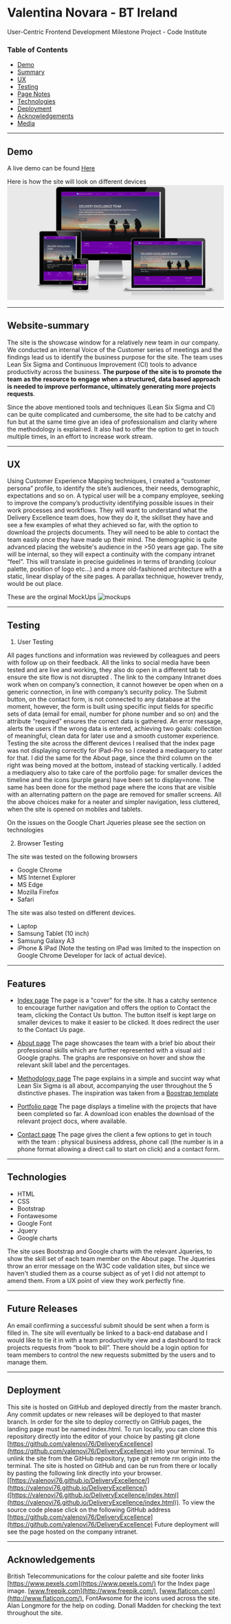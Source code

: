 



# Valentina Novara - BT Ireland

User-Centric Frontend Development Milestone Project - Code Institute

### Table of Contents

-   [Demo](https://github.com/valenovi76/DeliveryExcellence/blob/master/README.md#Demo)
-   [Summary](https://github.com/valenovi76/DeliveryExcellence/blob/master/README.md#Website-summary)
-   [UX](https://github.com/valenovi76/DeliveryExcellence/blob/master/README.md#UX)
-   [Testing](https://github.com/valenovi76/DeliveryExcellence/blob/master/README.md#Testing)
-   [Page Notes](https://github.com/valenovi76/DeliveryExcellence/blob/master/README.md#Page-Notes)
-   [Technologies](https://github.com/valenovi76/DeliveryExcellence/blob/master/README.md#Technologies)
-   [Deployment](https://github.com/valenovi76/DeliveryExcellence/blob/master/README.md#Deployment)
-   [Acknowledgements](https://github.com/valenovi76/DeliveryExcellence/blob/master/README.md#Acknowledgements)
-   [Media](https://github.com/valenovi76/DeliveryExcellence/blob/master/README.md#Media)

----------

## Demo

A live demo can be found [Here](https://valenovi76.github.io/DeliveryExcellence/index.html)

Here is how the site will look on different devices ![differnt devices view](https://raw.githubusercontent.com/valenovi76/DeliveryExcellence/master/assets/images/responsive_site.jpg) 

----------

## Website-summary

The site is the showcase window for a relatively new team in our company. We conducted an internal Voice of the Customer series of meetings and the findings lead us to identify the business purpose for the site. The team uses Lean Six Sigma and Continuous Improvement (CI) tools to advance productivity across the business. **The purpose of the site is to promote** **the team** **as the** **resource to engage** **when a structured, data based approach is needed to improve performance, ultimately generating more projects requests**.

Since the above mentioned tools and techniques (Lean Six Sigma and CI) can be quite complicated and cumbersome, the site had to be catchy and fun but at the same time give an idea of professionalism and clarity where the methodology is explained. It also had to offer the option to get in touch multiple times, in an effort to increase work stream.

----------

## UX

Using Customer Experience Mapping techniques, I created a “customer persona” profile, to identify the site’s audiences, their needs, demographic, expectations and so on. A typical user will be a company employee, seeking to improve the company’s productivity identifying possible issues in their work processes and workflows. They will want to understand what the Delivery Excellence team does, how they do it, the skillset they have and see  a few examples of what they achieved so far, with the option to download the projects documents. They will need to be able to contact the team easily once they have made up their mind. The demographic is quite advanced placing the website's audience in the >50 years age gap. The site will be internal, so they will expect a continuity with the company intranet “feel”. This will translate in precise guidelines in terms of branding (colour palette, position of logo etc…) and a more old-fashioned architecture with a static, linear display of the site pages. A parallax technique, however trendy, would be out place.

These are the orginal MockUps ![mockups](https://raw.githubusercontent.com/valenovi76/DeliveryExcellence/master/assets/wireframes/)

----------

## Testing

1.  User Testing

All pages functions and information was reviewed by colleagues and peers with follow up on their feedback. All the links to social media have been tested and are live and working, they also do open in a different tab to ensure the site flow is not disrupted . The link to the company Intranet does work when on company’s connection, it cannot however be open when on a generic connection, in line with company’s security policy. The Submit button, on the contact form, is not connected to any database at the moment, however, the form is built using specific input fields for specific sets of data (email for email, number for phone number and so on) and the attribute “required” ensures the correct data is gathered. An error message, alerts the users if the wrong data is entered, achieving two goals: collection of meaningful, clean data for later use and a smooth customer experience. Testing the site across the different devices I realised that the index page was not displaying correctly for IPad-Pro so I created a mediaquery to cater for that. I did the same for the About page, since the third column on the right was being moved at the bottom, instead of stacking vertically. I added a mediaquery also to take care of the portfolio page: for smaller devices the timeline and the icons (purple gears) have been set to display=none. The same has been done for the method page where the icons that are visible with an alternating pattern on the page are removed for smaller screens. All the above choices make for a neater and simpler navigation, less cluttered, when the site is opened on mobiles and tablets.

On the issues on the Google Chart Jqueries please see the section on technologies

2.  Browser Testing

The site was tested on the following browsers 

 - Google Chrome 
 - MS Internet Explorer 
 - MS Edge
 - Mozilla Firefox   
 - Safari

The site was also tested on different devices.

 - Laptop 
 - Samsung Tablet (10 inch)
 - Samsung Galaxy A3 
 - iPhone & IPad (Note the testing on IPad was limited to the inspection on Google Chrome Developer for lack of actual device).

----------

## Features

 - [Index page](https://valenovi76.github.io/DeliveryExcellence/index.html)
The page is a "cover" for the site. It has a catchy sentence to encourage further navigation and offers the option to Contact the team, clicking the Contact Us button. The button itself is kept large on smaller devices to make it easier to be clicked. It does redirect the user to the Contact Us page.

 - [About page](https://valenovi76.github.io/DeliveryExcellence/team.html) 
The page showcases the team with a brief bio about their professional skills which are further represented with a visual aid : Google graphs. The graphs are responsive on hover and show the relevant skill label and the percentages.

 - [Methodology page](https://valenovi76.github.io/DeliveryExcellence/method.html)
 The page explains in a simple and succint way what Lean Six Sigma is all about, accompanying the user throughout the 5 distinctive phases. The inspiration was taken from a [Boostrap template](https://themes.getbootstrap.com/product/sparrow-simple-seamless-alive/)

 - [Portfolio page](https://valenovi76.github.io/DeliveryExcellence/portfolio.html)
The page displays a timeline with the projects that have been completed so far. A download icon enables the download of the relevant project docs, where available.

 - [Contact page](https://valenovi76.github.io/DeliveryExcellence/contact.html)
The page gives the client a few options to get in touch with the team : physical business address, phone call (the number is in a phone format allowing a direct call to start on click) and a contact form.

----------

## Technologies

 - HTML
 - CSS
 - Bootstrap
 - Fontawesome
 - Google Font
 -  Jquery 
 - Google charts


The site uses Bootstrap and Google charts with the relevant Jqueries, to show the skill set of each team member on the About page. The Jqueries throw an error message on the W3C code validation sites, but since we haven't studied them as a course subject as of yet I did not attempt to amend them. From a UX point of view they work perfectly fine.

----------

## Future Releases

An email confirming a successful submit should be sent when a form is filled in. The site will eventually be linked to a back-end database and I would like to tie it in with a team productivity view and a dashboard to track projects requests from “book to bill”. There should be a login option for team members to control the new requests submitted by the users and to manage them.

----------

## Deployment

This site is hosted on GitHub and deployed directly from the master branch. Any commit updates or new releases will be deployed to that master branch. In order for the site to deploy correctly on GitHub pages, the landing page must be named index.html. To run locally, you can clone this repository directly into the editor of your choice by pasting git clone [https://github.com/valenovi76/DeliveryExcellence](https://github.com/valenovi76/DeliveryExcellence) into your terminal. To unlink the site from the GitHub repository, type git remote rm origin into the terminal. The site is hosted on GitHub and can be run from there or locally by pasting the following link directly into your browser.[[https://valenovi76.github.io/DeliveryExcellence/](https://valenovi76.github.io/DeliveryExcellence/)([https://valenovi76.github.io/DeliveryExcellence/index.html](https://valenovi76.github.io/DeliveryExcellence/index.html)). To view the source code please click on the following GitHub address [https://github.com/valenovi76/DeliveryExcellence](https://github.com/valenovi76/DeliveryExcellence) Future deployment will see the page hosted on the company intranet.

----------

## Acknowledgements

British Telecommunications for the colour palette and site footer links
 [https://www.pexels.com](https://www.pexels.com/) for the Index page image.
 [www.freepik.com](http://www.freepik.com/), [www.flaticon.com](http://www.flaticon.com/), FontAwsome for the icons used across the site.
 Alan Longmore for the help on coding.
 Donall Madden for checking the text throughout the site.
